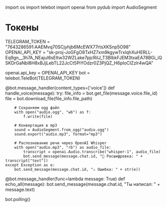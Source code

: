import os
import telebot
import openai
from pydub import AudioSegment

# Токены
TELEGRAM_TOKEN = "7643286591:AAEMvq70SCjyhjb6McEWX77rtsXKSnp5O98"
OPENAI_API_KEY = "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"

openai.api_key = OPENAI_API_KEY
bot = telebot.TeleBot(TELEGRAM_TOKEN)

@bot.message_handler(content_types=['voice'])
def handle_voice(message):
    try:
        file_info = bot.get_file(message.voice.file_id)
        file = bot.download_file(file_info.file_path)

        # Сохраняем ogg файл
        with open("audio.ogg", "wb") as f:
            f.write(file)

        # Конвертация в mp3
        sound = AudioSegment.from_ogg("audio.ogg")
        sound.export("audio.mp3", format="mp3")

        # Распознавание речи через OpenAI Whisper
        with open("audio.mp3", "rb") as audio_file:
            transcript = openai.Audio.transcribe("whisper-1", audio_file)
            bot.send_message(message.chat.id, "📝 Расшифровка: " + transcript["text"])
    except Exception as e:
        bot.send_message(message.chat.id, "⚠️ Ошибка: " + str(e))

@bot.message_handler(func=lambda message: True)
def echo_all(message):
    bot.send_message(message.chat.id, "Ты написал: " + message.text)

bot.polling()
